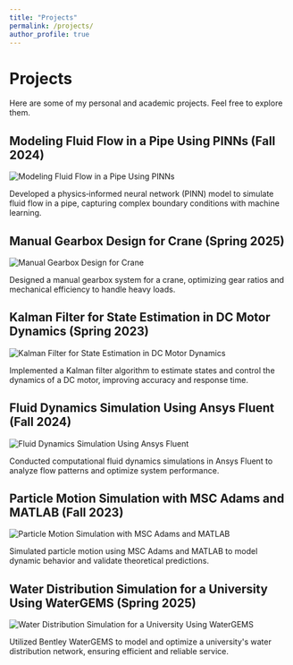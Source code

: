 ```yaml
---
title: "Projects"
permalink: /projects/
author_profile: true
---
```


# Projects

Here are some of my personal and academic projects. Feel free to explore them.

## Modeling Fluid Flow in a Pipe Using PINNs (Fall 2024)

![Modeling Fluid Flow in a Pipe Using PINNs](https://via.placeholder.com/600x400?text=Fluid+Flow+PINNs)

Developed a physics‑informed neural network (PINN) model to simulate fluid flow in a pipe, capturing complex boundary conditions with machine learning.

## Manual Gearbox Design for Crane (Spring 2025)

![Manual Gearbox Design for Crane](https://via.placeholder.com/600x400?text=Manual+Gearbox+Crane)

Designed a manual gearbox system for a crane, optimizing gear ratios and mechanical efficiency to handle heavy loads.

## Kalman Filter for State Estimation in DC Motor Dynamics (Spring 2023)

![Kalman Filter for State Estimation in DC Motor Dynamics](https://via.placeholder.com/600x400?text=Kalman+Filter+DC+Motor)

Implemented a Kalman filter algorithm to estimate states and control the dynamics of a DC motor, improving accuracy and response time.

## Fluid Dynamics Simulation Using Ansys Fluent (Fall 2024)

![Fluid Dynamics Simulation Using Ansys Fluent](https://via.placeholder.com/600x400?text=Ansys+Fluent+Simulation)

Conducted computational fluid dynamics simulations in Ansys Fluent to analyze flow patterns and optimize system performance.

## Particle Motion Simulation with MSC Adams and MATLAB (Fall 2023)

![Particle Motion Simulation with MSC Adams and MATLAB](https://via.placeholder.com/600x400?text=MSC+Adams+MATLAB)

Simulated particle motion using MSC Adams and MATLAB to model dynamic behavior and validate theoretical predictions.

## Water Distribution Simulation for a University Using WaterGEMS (Spring 2025)

![Water Distribution Simulation for a University Using WaterGEMS](https://via.placeholder.com/600x400?text=WaterGEMS+Simulation)

Utilized Bentley WaterGEMS to model and optimize a university's water distribution network, ensuring efficient and reliable service.
